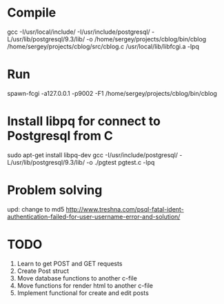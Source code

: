 # Compile
gcc -I/usr/local/include/ -I/usr/include/postgresql/ -L/usr/lib/postgresql/9.3/lib/ -o /home/sergey/projects/cblog/bin/cblog /home/sergey/projects/cblog/src/cblog.c /usr/local/lib/libfcgi.a -lpq

# Run
spawn-fcgi -a127.0.0.1 -p9002 -F1 /home/sergey/projects/cblog/bin/cblog

# Install libpq for connect to Postgresql from C
sudo apt-get install libpq-dev
gcc -I/usr/include/postgresql/ -L/usr/lib/postgresql/9.3/lib/ -o ./pgtest pgtest.c -lpq

# Problem solving
upd: change to md5
http://www.treshna.com/psql-fatal-ident-authentication-failed-for-user-username-error-and-solution/


# TODO
1. Learn to get POST and GET requests
2. Create Post struct
3. Move database functions to another c-file
4. Move functions for render html to another c-file
5. Implement functional for create and edit posts
